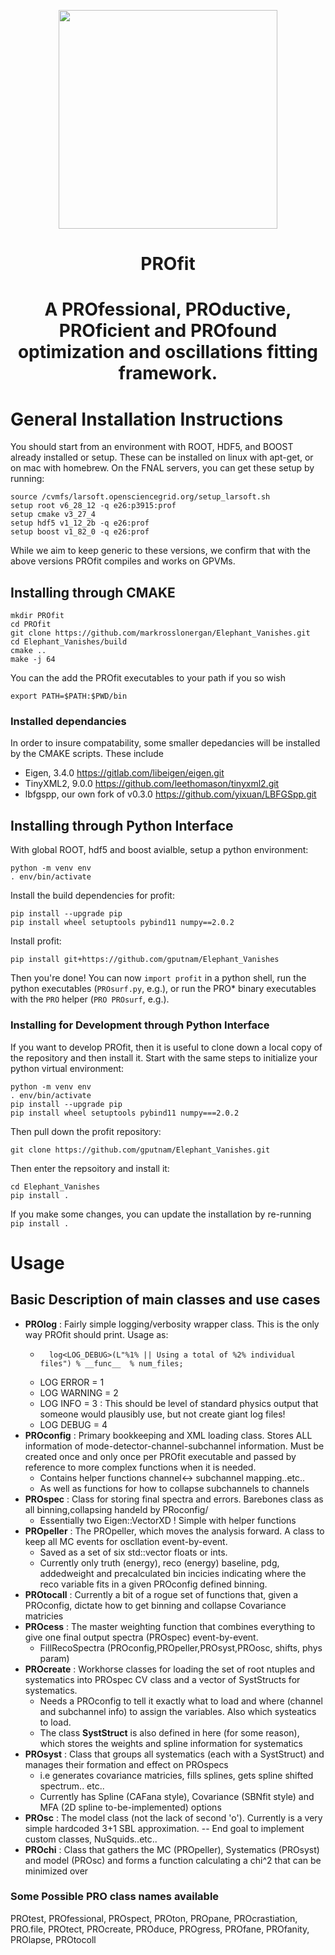 
<p align="center">
<img src="/other/profit.png" width="350">
</p>
<h1 align="center">PROfit</h1>
<h1 align="center">A PROfessional, PROductive, PROficient and PROfound optimization and oscillations fitting framework.</h1>



# General Installation Instructions

You should start from an environment with ROOT, HDF5, and BOOST already installed or setup. These can be installed on linux with apt-get, or on mac with homebrew. On the FNAL servers, you can get these setup by running:
```
source /cvmfs/larsoft.opensciencegrid.org/setup_larsoft.sh
setup root v6_28_12 -q e26:p3915:prof
setup cmake v3_27_4
setup hdf5 v1_12_2b -q e26:prof
setup boost v1_82_0 -q e26:prof
```

While we aim to keep generic to these versions, we confirm that with the above versions PROfit compiles and works on GPVMs.

## Installing through CMAKE

```
mkdir PROfit
cd PROfit
git clone https://github.com/markrosslonergan/Elephant_Vanishes.git
cd Elephant_Vanishes/build
cmake ..
make -j 64
```

You can the add the PROfit executables to your path if you so wish
```
export PATH=$PATH:$PWD/bin
```

### Installed dependancies
In order to insure compatability, some smaller depedancies will be installed by the CMAKE scripts. These include
  * Eigen, 3.4.0 https://gitlab.com/libeigen/eigen.git
  * TinyXML2, 9.0.0 https://github.com/leethomason/tinyxml2.git
  * lbfgspp, our own fork of v0.3.0 https://github.com/yixuan/LBFGSpp.git


## Installing through Python Interface

With global ROOT, hdf5 and boost avialble, setup a python environment:
```
python -m venv env
. env/bin/activate
```
Install the build dependencies for profit:
```
pip install --upgrade pip
pip install wheel setuptools pybind11 numpy==2.0.2
```
Install profit:
```
pip install git+https://github.com/gputnam/Elephant_Vanishes
```

Then you're done! You can now ``import profit`` in a python shell, run the python executables (``PROsurf.py``, e.g.), or run the PRO* binary executables with the ``PRO`` helper (``PRO PROsurf``, e.g.).

### Installing for Development through Python Interface

If you want to develop PROfit, then it is useful to clone down a local copy of the repository and then install it. Start with the same steps to initialize your python virtual environment:
```
python -m venv env
. env/bin/activate
pip install --upgrade pip
pip install wheel setuptools pybind11 numpy===2.0.2
```

Then pull down the profit repository:
```
git clone https://github.com/gputnam/Elephant_Vanishes.git
```
Then enter the repsoitory and install it:
```
cd Elephant_Vanishes
pip install .
```
If you make some changes, you can update the installation by re-running ``pip install .``

# Usage


## Basic Description of main classes and use cases

- **PROlog** : Fairly simple logging/verbosity wrapper class. This is the only way PROfit should print. Usage as:
    -       log<LOG_DEBUG>(L"%1% || Using a total of %2% individual files") % __func__  % num_files;
    - LOG ERROR = 1
    - LOG WARNING = 2
    - LOG INFO = 3 :  This should be level of standard physics output that someone would plausibly use, but not create giant log files!
    - LOG DEBUG = 4 
- **PROconfig** : Primary bookkeeping and XML loading class. Stores ALL information of mode-detector-channel-subchannel information. Must be created once and only once per PROfit executable and passed by reference to more complex functions when it is needed.
    - Contains helper functions channel<-> subchannel mapping..etc..
    - As well as functions for how to collapse subchannels to channels
- **PROspec**  : Class for storing final spectra and errors. Barebones class as all binning,collapsing handeld by PRoconfig/
    - Essentially two Eigen::VectorXD ! Simple with helper functions
- **PROpeller** : The PROpeller, which moves the analysis forward. A class to keep all MC events for oscllation event-by-event.
    - Saved as a set of six std::vector floats or ints. 
    - Currently only truth (energy), reco (energy) baseline, pdg, addedweight and precalculated bin incicies indicating where the reco variable fits in a given PROconfig defined binning. 
- **PROtocall** : Currently a bit of a rogue set of functions that, given a PROconfig, dictate how to get binning and collapse Covariance matricies
- **PROcess** : The master weighting function that combines everything to give one final output spectra (PROspec) event-by-event. 
    - FillRecoSpectra (PROconfig,PROpeller,PROsyst,PROosc, shifts, phys param)
- **PROcreate** : Workhorse classes for loading the set of root ntuples and systematics into PROspec CV class and a vector of SystStructs for systematics.  
    - Needs a PROconfig to tell it exactly what to load and where (channel and subchannel info) to assign the variables. Also which systeatics to load.
    - The class **SystStruct** is also defined in here (for some reason), which stores the weights and spline information for systematics
- **PROsyst** : Class that groups all systematics (each with a SystStruct) and manages their formation and effect on PROspecs
    - i.e generates covariance matricies, fills splines, gets spline shifted spectrum.. etc..
    - Currently has Spline (CAFana style), Covariance (SBNfit style) and MFA (2D spline to-be-implemented) options
- **PROsc** : The model class (not the lack of second 'o'). Currently is a very simple hardcoded 3+1 SBL approximation.
    -- End goal to implement custom classes, NuSquids..etc..
- **PROchi** : Class that gathers the MC (PROpeller), Systematics (PROsyst) and model (PROsc) and forms a function calculating a chi^2 that can be minimized over


### Some Possible PRO class names available 
PROtest, PROfessional, PROspect, PROton, PROpane, PROcrastiation, PRO.file, PROtect, PROcreate, PROduce, PROgress, PROfane, PROfanity, PROlapse, PROtocoll



